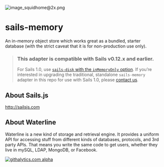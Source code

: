 ![image_squidhome@2x.png](http://i.imgur.com/RIvu9.png) 

# sails-memory

An in-memory object store which works great as a bundled, starter database (with the strict caveat that it is for non-production use only).

> ### This adapter is compatible with Sails v0.12.x and earlier.  
> For Sails 1.0, use [`sails-disk` with the `inMemoryOnly` option](https://github.com/balderdashy/sails-docs/blob/1.0/concepts/extending-sails/Adapters/adapterList.md#sails-disk).  If you&rsquo;re interested in upgrading the traditional, standalone `sails-memory` adapter in this repo for use with Sails 1.0, please [contact us](http://sailsjs.com/contact).


## About Sails.js
http://sailsjs.com

## About Waterline
Waterline is a new kind of storage and retrieval engine.  It provides a uniform API for accessing stuff from different kinds of databases, protocols, and 3rd party APIs.  That means you write the same code to get users, whether they live in mySQL, LDAP, MongoDB, or Facebook.

[![githalytics.com alpha](https://cruel-carlota.pagodabox.com/a22d3919de208c90c898986619efaa85 "githalytics.com")](http://githalytics.com/balderdashy/sails-dirty)
